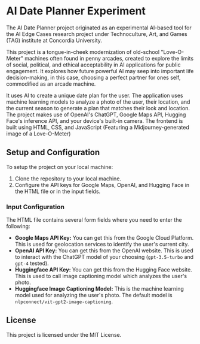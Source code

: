 # AI Date Planner Experiment

The AI Date Planner project originated as an experimental AI-based tool for the AI Edge Cases research project under Technoculture, Art, and Games (TAG) institute at Concordia University.

This project is a tongue-in-cheek modernization of old-school "Love-O-Meter" machines often found in penny arcades, created to explore the limits of social, political, and ethical acceptability in AI applications for public engagement. It explores how future powerful AI may seep into important life decision-making, in this case, choosing a perfect partner for ones self, commodified as an arcade machine.

It uses AI to create a unique date plan for the user. The application uses machine learning models to analyze a photo of the user, their location, and the current season to generate a plan that matches their look and location. The project makes use of OpenAI's ChatGPT, Google Maps API, Hugging Face's inference API, and your device's built-in camera. The frontend is built using HTML, CSS, and JavaScript (Featuring a Midjourney-generated image of a Love-O-Meter)

## Setup and Configuration

To setup the project on your local machine:

1. Clone the repository to your local machine.
2. Configure the API keys for Google Maps, OpenAI, and Hugging Face in the HTML file or in the input fields. 

### Input Configuration

The HTML file contains several form fields where you need to enter the following:

- **Google Maps API Key:** You can get this from the Google Cloud Platform. This is used for geolocation services to identify the user's current city.
- **OpenAI API Key:** You can get this from the OpenAI website. This is used to interact with the ChatGPT model of your choosing (`gpt-3.5-turbo` and `gpt-4` tested).
- **Huggingface API Key:** You can get this from the Hugging Face website. This is used to call image captioning model which analyzes the user's photo.
- **Huggingface Image Captioning Model:** This is the machine learning model used for analyzing the user's photo. The default model is `nlpconnect/vit-gpt2-image-captioning`.

## License

This project is licensed under the MIT License.
